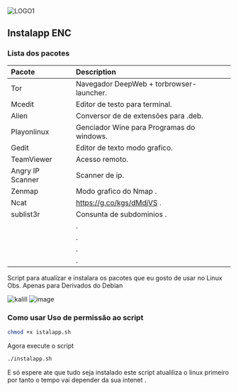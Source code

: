 ![LOGO1](https://user-images.githubusercontent.com/44949748/128208313-211c9bd0-b6aa-4803-af02-27c1a2034ab5.jpg)

## Instalapp ENC


### Lista dos pacotes 

| Pacote                                                       | Description                                                                                                                                     |
| :----------------------------------------------------------- | :---------------------------------------------------------------------------------------------------------------------------------------------- |
| Tor                | Navegador DeepWeb + torbrowser-launcher.                                          |
| Mcedit             | Editor de testo para terminal.
| Alien              | Conversor de de extensões para .deb.
| Playonlinux        | Genciador Wine para Programas do windows.
| Gedit              | Editor de texto modo grafico.
| TeamViewer         | Acesso remoto.
| Angry IP Scanner   | Scanner de ip.
| Zenmap             | Modo grafico do Nmap .
| Ncat               | https://g.co/kgs/dMdjVS .
| sublist3r          | Consunta de subdominios . 
|          | .
|          | .
|          | .
|          | .



Script para atualizar e instalara os pacotes que eu gosto de usar no Linux 
Obs. Apenas para Derivados do Debian 

![kalill](https://user-images.githubusercontent.com/44949748/128220956-7abc176c-3256-4897-9da4-62aba531a5c2.png)
![image](https://user-images.githubusercontent.com/44949748/128208179-de606e8a-b3b9-4797-bb00-4c66f1207146.png)




                    

### Como usar Uso de permissão ao script
```sh
chmod +x istalapp.sh
```
Agora execute o script
```sh
./instalapp.sh
```
E só espere ate que tudo seja instalado este script atualiliza o linux primeiro por tanto o tempo vai depender da sua intenet .
